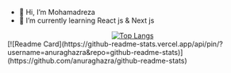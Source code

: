 - 👋 Hi, I’m Mohamadreza
- 🌱 I’m currently learning React js & Next js

<div align="center">
  <a href="#">
    <img src="https://github-readme-stats.vercel.app/api/top-langs/?username=mohamadrzm&layout=donut&theme=radical" alt="Top Langs">
  </a>
 
</div>
[![Readme Card](https://github-readme-stats.vercel.app/api/pin/?username=anuraghazra&repo=github-readme-stats)](https://github.com/anuraghazra/github-readme-stats)
